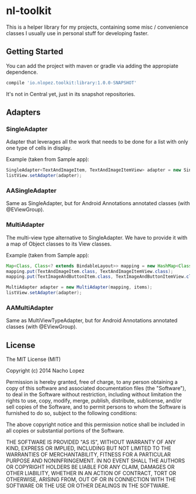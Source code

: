 nl-toolkit
==========

This is a helper library for my projects, containing some misc / convenience classes I usually use in personal stuff for developing faster.

Getting Started
---------------

You can add the project with maven or gradle via adding the appropiate dependence.

```groovy
compile 'io.nlopez.toolkit:library:1.0.0-SNAPSHOT'
```

It's not in Central yet, just in its snapshot repositories.

Adapters
--------

### SingleAdapter

Adapter that leverages all the work that needs to be done for a list with only one type of cells in display.

Example (taken from Sample app):

```java
SingleAdapter<TextAndImageItem, TextAndImageItemView> adapter = new SingleAdapter<TextAndImageItem, TextAndImageItemView>(TextAndImageItemView.class, items);
listView.setAdapter(adapter);
```

### AASingleAdapter

Same as SingleAdapter, but for Android Annotations annotated classes (with @EViewGroup).

### MultiAdapter

The multi-view type alternative to SingleAdapter. We have to provide it with a map of Object classes to its View classes.

Example (taken from Sample app):

```java
Map<Class, Class<? extends BindableLayout>> mapping = new HashMap<Class, Class<? extends BindableLayout>>();
mapping.put(TextAndImageItem.class, TextAndImageItemView.class);
mapping.put(TextImageAndButtonItem.class, TextImageAndButtonItemView.class);

MultiAdapter adapter = new MultiAdapter(mapping, items);
listView.setAdapter(adapter);
```

### AAMultiAdapter

Same as MultiViewTypeAdapter, but for Android Annotations annotated classes (with @EViewGroup).

License
-------

The MIT License (MIT)

Copyright (c) 2014 Nacho Lopez

Permission is hereby granted, free of charge, to any person obtaining a copy
of this software and associated documentation files (the "Software"), to deal
in the Software without restriction, including without limitation the rights
to use, copy, modify, merge, publish, distribute, sublicense, and/or sell
copies of the Software, and to permit persons to whom the Software is
furnished to do so, subject to the following conditions:

The above copyright notice and this permission notice shall be included in
all copies or substantial portions of the Software.

THE SOFTWARE IS PROVIDED "AS IS", WITHOUT WARRANTY OF ANY KIND, EXPRESS OR
IMPLIED, INCLUDING BUT NOT LIMITED TO THE WARRANTIES OF MERCHANTABILITY,
FITNESS FOR A PARTICULAR PURPOSE AND NONINFRINGEMENT. IN NO EVENT SHALL THE
AUTHORS OR COPYRIGHT HOLDERS BE LIABLE FOR ANY CLAIM, DAMAGES OR OTHER
LIABILITY, WHETHER IN AN ACTION OF CONTRACT, TORT OR OTHERWISE, ARISING FROM,
OUT OF OR IN CONNECTION WITH THE SOFTWARE OR THE USE OR OTHER DEALINGS IN
THE SOFTWARE.
